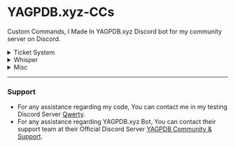 # YAGPDB.xyz-CCs
Custom Commands, I Made In YAGPDB.xyz Discord bot for my community server on Discord.
<details>
  <summary>Ticket System</summary>
    <ul>
      <li><a href="https://github.com/YourFriendSub/YAGPDB.xyz-CCs/tree/main/Ticket%20System">Open Folder</a>
        <ul>
          <li><a href="https://github.com/YourFriendSub/YAGPDB.xyz-CCs/tree/main/Ticket%20System/Code%20Files">Code</a>
            <ul>
              <li><a href="https://github.com/YourFriendSub/YAGPDB.xyz-CCs/blob/main/Ticket%20System/Code%20Files/Command.yag">Command</a></li>
              <li><a href="https://github.com/YourFriendSub/YAGPDB.xyz-CCs/blob/main/Ticket%20System/Code%20Files/Component.yag">Component</a></li>
              <li><a href="https://github.com/YourFriendSub/YAGPDB.xyz-CCs/blob/main/Ticket%20System/Code%20Files/Modal.yag">Modal</a></li>
              <li><a href="https://github.com/YourFriendSub/YAGPDB.xyz-CCs/blob/main/Ticket%20System/Code%20Files/Ticket.yag">Ticket</a></li>
            </ul>
          </li>
        </ul>
      </li>
    </ul>
</details>

<details>
  <summary>Whisper</summary>
    <ul>
      <li><a href="https://github.com/YourFriendSub/YAGPDB.xyz-CCs/tree/main/Whisper">Open Folder</a>
        <ul>
          <li><a href="https://github.com/YourFriendSub/YAGPDB.xyz-CCs/tree/main/Whisper/Code%20Files">Code</a>
            <ul>
              <li><a href="https://github.com/YourFriendSub/YAGPDB.xyz-CCs/blob/main/Whisper/Code%20Files/Command.yag">Command</a></li>
              <li><a href="https://github.com/YourFriendSub/YAGPDB.xyz-CCs/blob/main/Whisper/Code%20Files/Component.yag">Component</a></li>
            </ul>
          </li>
        </ul>
      </li>
    </ul>
</details>
  
 <details>
   <summary>Misc</summary>
     <ul>
      <li><a href="https://github.com/YourFriendSub/YAGPDB.xyz-CCs/tree/main/misc">Open Folder</a>
        <ul>
          <li><a href="https://github.com/YourFriendSub/YAGPDB.xyz-CCs/blob/main/misc/ChannelTopic.yag">ChannelTopic</a></li>
          <li><a href="https://github.com/YourFriendSub/YAGPDB.xyz-CCs/blob/main/misc/Icon.yag">Icon</a></li>
          <li><a href="https://github.com/YourFriendSub/YAGPDB.xyz-CCs/blob/main/misc/MemberCountGraph.yag">MemberCount</a></li>
        </ul>
      </li>
     </ul>
   </details>

---
### Support
- For any assistance regarding my code, You can contact me in my testing Discord Server [Qwerty](https://discord.com/invite/2gjARJxh9V).
- For any assistance regarding YAGPDB.xyz Bot, You can contact their support team at their Official Discord Server [YAGPDB Community & Support](https://discord.com/invite/Yagpdb).
